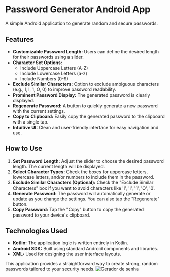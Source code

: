 # Password Generator Android App

A simple Android application to generate random and secure passwords.

## Features

*   **Customizable Password Length:** Users can define the desired length for their passwords using a slider.
*   **Character Set Options:**
    *   Include Uppercase Letters (A-Z)
    *   Include Lowercase Letters (a-z)
    *   Include Numbers (0-9)
*   **Exclude Similar Characters:** Option to exclude ambiguous characters (e.g., I, l, 1, O, 0) to improve password readability.
*   **Prominent Password Display:** The generated password is clearly displayed.
*   **Regenerate Password:** A button to quickly generate a new password with the current settings.
*   **Copy to Clipboard:** Easily copy the generated password to the clipboard with a single tap.
*   **Intuitive UI:** Clean and user-friendly interface for easy navigation and use.

## How to Use

1.  **Set Password Length:** Adjust the slider to choose the desired password length. The current length will be displayed.
2.  **Select Character Types:** Check the boxes for uppercase letters, lowercase letters, and/or numbers to include them in the password.
3.  **Exclude Similar Characters (Optional):** Check the "Exclude Similar Characters" box if you want to avoid characters like 'I', 'l', '1', 'O', '0'.
4.  **Generate Password:** The password will automatically generate or update as you change the settings. You can also tap the "Regenerate" button.
5.  **Copy Password:** Tap the "Copy" button to copy the generated password to your device's clipboard.

## Technologies Used

*   **Kotlin:** The application logic is written entirely in Kotlin.
*   **Android SDK:** Built using standard Android components and libraries.
*   **XML:** Used for designing the user interface layouts.

This application provides a straightforward way to create strong, random passwords tailored to your security needs.
![Gerador de senha](https://github.com/user-attachments/assets/73ae8567-97cf-42d0-b830-84dbdcf3e2f6)
